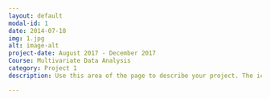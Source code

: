 ```yaml
---
layout: default
modal-id: 1
date: 2014-07-18
img: 1.jpg
alt: image-alt
project-date: August 2017 - December 2017
Course: Multivariate Data Analysis
category: Project 1
description: Use this area of the page to describe your project. The icon above is part of a free icon set by <a href="https://sellfy.com/p/8Q9P/jV3VZ/">Flat Icons</a>. On their website, you can download their free set with 16 icons, or you can purchase the entire set with 146 icons for only $12!

---
```

